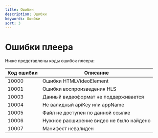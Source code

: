 ```yaml
---
title: Ошибки
description: Ошибки
keywords: Ошибки
sort: 3
---
```


# Ошибки плеера

Ниже представлены коды ошибок плеера:

| Код ошибки | Описание                                |
| ---------- | --------------------------------------- |
| 10000      | Ошибки HTMLVideoElement                 |
| 10001      | Ошибки воспроизведения HLS              |
| 10003      | Данный видеоформат не поддерживается    |
| 10004      | Не валидный apiKey или appName          |
| 10005      | Файл не доступен по данной ссылке       |
| 10006      | Нужное расширение видео не было найдено |
| 10007      | Манифест невалиден                      |
